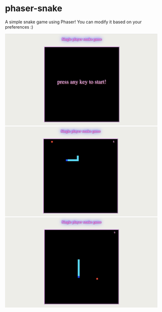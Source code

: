 # phaser-snake
A simple snake game using Phaser! You can modify it based on your preferences :)

![fig1](./images/2.png)
![fig2](./images/1.png)
![fig3](./images/3.png)

